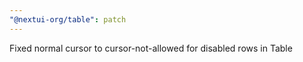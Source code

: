 ```yaml
---
"@nextui-org/table": patch
---
```


Fixed normal cursor to cursor-not-allowed for disabled rows in Table
